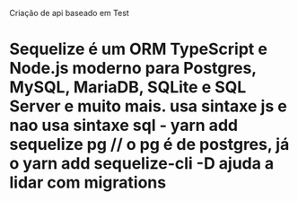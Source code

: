 Criação de api baseado em Test

# Sequelize é um ORM TypeScript e Node.js moderno para Postgres, MySQL, MariaDB, SQLite e SQL Server e muito mais. usa sintaxe js e nao usa sintaxe sql  - yarn add sequelize pg // o pg é de postgres, já o yarn add sequelize-cli -D  ajuda a lidar com migrations
